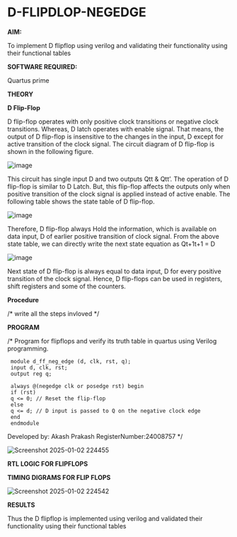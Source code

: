 # D-FLIPDLOP-NEGEDGE

**AIM:**

To implement  D flipflop using verilog and validating their functionality using their functional tables

**SOFTWARE REQUIRED:**

Quartus prime

**THEORY**

**D Flip-Flop**

D flip-flop operates with only positive clock transitions or negative clock transitions. Whereas, D latch operates with enable signal. That means, the output of D flip-flop is insensitive to the changes in the input, D except for active transition of the clock signal. The circuit diagram of D flip-flop is shown in the following figure.

![image](https://github.com/naavaneetha/D-FLIPDLOP-NEGEDGE/assets/154305477/48c81fe8-bc3f-40e7-95e2-519fc155ad51)

This circuit has single input D and two outputs Qtt & Qtt’. The operation of D flip-flop is similar to D Latch. But, this flip-flop affects the outputs only when positive transition of the clock signal is applied instead of active enable. The following table shows the state table of D flip-flop.

![image](https://github.com/naavaneetha/D-FLIPDLOP-NEGEDGE/assets/154305477/e5f3fda7-68ec-4a3a-a0a4-cf6f9cc4ab55)

Therefore, D flip-flop always Hold the information, which is available on data input, D of earlier positive transition of clock signal. From the above state table, we can directly write the next state equation as Qt+1t+1 = D

![image](https://github.com/naavaneetha/D-FLIPDLOP-NEGEDGE/assets/154305477/8592c0d8-2917-4142-91b9-d6c30dd891d2)

Next state of D flip-flop is always equal to data input, D for every positive transition of the clock signal. Hence, D flip-flops can be used in registers, shift registers and some of the counters.

**Procedure**

/* write all the steps invloved */

**PROGRAM**

/* Program for flipflops and verify its truth table in quartus using Verilog programming.

     module d_ff_neg_edge (d, clk, rst, q);
     input d, clk, rst;
     output reg q;

     always @(negedge clk or posedge rst) begin
     if (rst)
     q <= 0; // Reset the flip-flop
     else
     q <= d; // D input is passed to Q on the negative clock edge
     end
     endmodule

Developed by: Akash Prakash 
RegisterNumber:24008757
*/

![Screenshot 2025-01-02 224455](https://github.com/user-attachments/assets/a40771e6-8ef2-4f4c-8d59-c2b6b82a242a)

**RTL LOGIC FOR FLIPFLOPS**

**TIMING DIGRAMS FOR FLIP FLOPS**

![Screenshot 2025-01-02 224542](https://github.com/user-attachments/assets/a58778ed-13ec-4a0c-b8b8-7ffcb46d32d9)

**RESULTS**

Thus the D flipflop is implemented using verilog and validated their functionality using their functional tables
